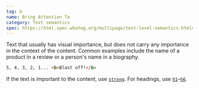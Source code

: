 ```yaml
---
tag: b
name: Bring Attention To
category: Text semantics
spec: https://html.spec.whatwg.org/multipage/text-level-semantics.html#the-b-element
---
```


Text that usually has visual importance, but does not carry any importance in the context of the content. Common examples include the name of a product in a review or a person's name in a biography.

```html
5, 4, 3, 2, 1... <b>Blast off!</b>
```

If the text is important to the content, use [`strong`](#strong). For headings, use [`h1`](#h1)–[`h6`](#h6).
